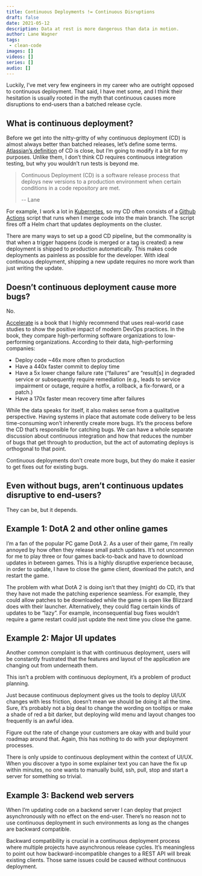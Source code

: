 ```yaml
---
title: Continuous Deployments != Continuous Disruptions
draft: false
date: 2021-05-12
description: Data at rest is more dangerous than data in motion.
author: Lane Wagner
tags:
 - clean-code
images: []
videos: []
series: []
audio: []
---
```


Luckily, I’ve met very few engineers in my career who are outright opposed to continuous deployment. That said, I have met some, and I think their hesitation is usually rooted in the myth that continuous causes more disruptions to end-users than a batched release cycle.

## What is continuous deployment?

Before we get into the nitty-gritty of why continuous deployment (CD) is almost always better than batched releases, let’s define some terms. [Atlassian’s definition](https://www.atlassian.com/continuous-delivery/continuous-deployment) of CD is close, but I’m going to modify it a bit for my purposes. Unlike them, I don’t think CD requires continuous integration testing, but why you wouldn’t run tests is beyond me.

> Continuous Deployment (CD) is a software release process that deploys new versions to a production environment when certain conditions in a code repository are met.
> 
> -- Lane

For example, I work a lot in [Kubernetes](https://kubernetes.io/), so my CD often consists of a [Github Actions](https://github.com/features/actions) script that runs when I merge code into the main branch. The script fires off a Helm chart that updates deployments on the cluster.

There are many ways to set up a good CD pipeline, but the commonality is that when a trigger happens (code is merged or a tag is created) a new deployment is shipped to production automatically. This makes code deployments as painless as possible for the developer. With ideal continuous deployment, shipping a new update requires no more work than just writing the update.

## Doesn’t continuous deployment cause more bugs?

No.

[Accelerate](https://itrevolution.com/book/accelerate/) is a book that I highly recommend that uses real-world case studies to show the positive impact of modern DevOps practices. In the book, they compare high-performing software organizations to low-performing organizations. According to their data, high-performing companies:

* Deploy code ~46x more often to production
* Have a 440x faster commit to deploy time
* Have a 5x lower change failure rate (“failures” are “result[s] in degraded service or subsequently require remediation (e.g., leads to service impairment or outage, require a hotfix, a rollback, a fix-forward, or a patch.)
* Have a 170x faster mean recovery time after failures

While the data speaks for itself, it also makes sense from a qualitative perspective. Having systems in place that automate code delivery to be less time-consuming won’t inherently create more bugs. It’s the process before the CD that’s responsible for catching bugs. We can have a whole separate discussion about continuous integration and how that reduces the number of bugs that get through to production, but the act of automating deploys is orthogonal to that point.

Continuous deployments don’t create more bugs, but they do make it easier to get fixes out for existing bugs.

## Even without bugs, aren’t continuous updates disruptive to end-users?

They can be, but it depends.

## Example 1: DotA 2 and other online games

I’m a fan of the popular PC game DotA 2. As a user of their game, I’m really annoyed by how often they release small patch updates. It’s not uncommon for me to play three or four games back-to-back and have to download updates in between games. This is a highly disruptive experience because, in order to update, I have to close the game client, download the patch, and restart the game.

The problem with what DotA 2 is doing isn’t that they (might) do CD, it’s that they have not made the patching experience seamless. For example, they could allow patches to be downloaded while the game is open like Blizzard does with their launcher. Alternatively, they could flag certain kinds of updates to be “lazy”. For example, inconsequential bug fixes wouldn’t require a game restart could just update the next time you close the game.

## Example 2: Major UI updates

Another common complaint is that with continuous deployment, users will be constantly frustrated that the features and layout of the application are changing out from underneath them.

This isn’t a problem with continuous deployment, it’s a problem of product planning.

Just because continuous deployment gives us the tools to deploy UI/UX changes with less friction, doesn’t mean we should be doing it all the time. Sure, it’s probably not a big deal to change the wording on tooltips or make a shade of red a bit darker, but deploying wild menu and layout changes too frequently is an awful idea.

Figure out the rate of change your customers are okay with and build your roadmap around that. Again, this has nothing to do with your deployment processes.

There is only upside to continuous deployment within the context of UI/UX. When you discover a typo in some explainer text you can have the fix up within minutes, no one wants to manually build, ssh, pull, stop and start a server for something so trivial.

## Example 3: Backend web servers

When I’m updating code on a backend server I can deploy that project asynchronously with no effect on the end-user. There’s no reason not to use continuous deployment in such environments as long as the changes are backward compatible.

Backward compatibility is crucial in a continuous deployment process where multiple projects have asynchronous release cycles. It’s meaningless to point out how backward-incompatible changes to a REST API will break existing clients. Those same issues could be caused without continuous deployment.

